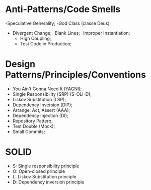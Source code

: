 # Anti-Patterns/Code Smells

-Speculative Generality;
-God Class (classe Deus);

- Divergent Change;
  -Blank Lines;
  -Improper Instantiation;
  - High Coupling;
  - Test Code in Production;

# Design Patterns/Principles/Conventions

- You Ain't Gonna Need It (YAGNI);
- Single Responsibility (SRP) (S-OLI-D);
- Liskov Substitution (LSP);
- Dependency Inversion (DIP);
- Arrange, Act, Assert (AAA);
- Dependency Injection (DI);
- Repository Pattern;
- Test Double (Mock);
- Small Commits;

# SOLID

- S: Single responsibility principle
- O: Open-closed principle
- L: Liskov Substitution principle
- D: Dependency inversion principle
